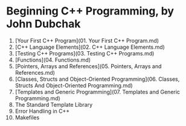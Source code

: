 # Beginning C++ Programming, by John Dubchak

1. [Your First C++ Program](01. Your First C++ Program.md)
2. [C++ Language Elements](02. C++ Language Elements.md)
3. [Testing C++ Programs](03. Testing C++ Programs.md)
4. [Functions](04. Functions.md)
5. [Pointers, Arrays and References](05. Pointers, Arrays and References.md)
6. [Classes, Structs and Object-Oriented Programming](06. Classes, Structs And Object-Oriented Programming.md)
7. [Templates and Generic Programming](07. Templates and Generic Programming.md)
8. The Standard Template Library
9. Error Handling in C++
10. Makefiles